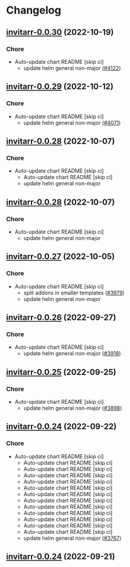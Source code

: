 # Changelog



## [invitarr-0.0.30](https://github.com/truecharts/charts/compare/invitarr-0.0.29...invitarr-0.0.30) (2022-10-19)

### Chore

- Auto-update chart README [skip ci]
  - update helm general non-major ([#4122](https://github.com/truecharts/charts/issues/4122))




## [invitarr-0.0.29](https://github.com/truecharts/charts/compare/invitarr-0.0.28...invitarr-0.0.29) (2022-10-12)

### Chore

- Auto-update chart README [skip ci]
  - update helm general non-major ([#4071](https://github.com/truecharts/charts/issues/4071))




## [invitarr-0.0.28](https://github.com/truecharts/charts/compare/invitarr-0.0.27...invitarr-0.0.28) (2022-10-07)

### Chore

- Auto-update chart README [skip ci]
  - Auto-update chart README [skip ci]
  - update helm general non-major




## [invitarr-0.0.28](https://github.com/truecharts/charts/compare/invitarr-0.0.27...invitarr-0.0.28) (2022-10-07)

### Chore

- Auto-update chart README [skip ci]
  - update helm general non-major




## [invitarr-0.0.27](https://github.com/truecharts/charts/compare/invitarr-0.0.26...invitarr-0.0.27) (2022-10-05)

### Chore

- Auto-update chart README [skip ci]
  - split addons in smaller templates ([#3979](https://github.com/truecharts/charts/issues/3979))
  - update helm general non-major




## [invitarr-0.0.26](https://github.com/truecharts/charts/compare/invitarr-0.0.25...invitarr-0.0.26) (2022-09-27)

### Chore

- Auto-update chart README [skip ci]
  - update helm general non-major ([#3918](https://github.com/truecharts/charts/issues/3918))




## [invitarr-0.0.25](https://github.com/truecharts/charts/compare/invitarr-0.0.24...invitarr-0.0.25) (2022-09-25)

### Chore

- Auto-update chart README [skip ci]
  - update helm general non-major ([#3898](https://github.com/truecharts/charts/issues/3898))




## [invitarr-0.0.24](https://github.com/truecharts/charts/compare/invitarr-0.0.23...invitarr-0.0.24) (2022-09-22)

### Chore

- Auto-update chart README [skip ci]
  - Auto-update chart README [skip ci]
  - Auto-update chart README [skip ci]
  - Auto-update chart README [skip ci]
  - Auto-update chart README [skip ci]
  - Auto-update chart README [skip ci]
  - Auto-update chart README [skip ci]
  - Auto-update chart README [skip ci]
  - Auto-update chart README [skip ci]
  - Auto-update chart README [skip ci]
  - Auto-update chart README [skip ci]
  - Auto-update chart README [skip ci]
  - Auto-update chart README [skip ci]
  - update helm general non-major ([#3767](https://github.com/truecharts/charts/issues/3767))




## [invitarr-0.0.24](https://github.com/truecharts/charts/compare/invitarr-0.0.23...invitarr-0.0.24) (2022-09-21)
